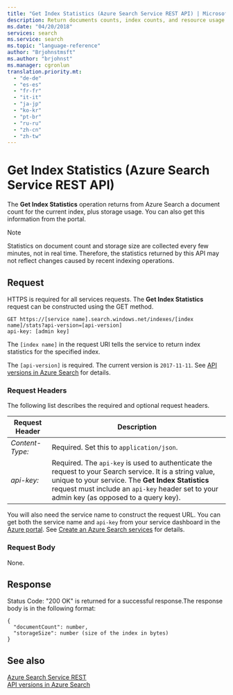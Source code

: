 ```yaml
---
title: "Get Index Statistics (Azure Search Service REST API) | Microsoft Docs"
description: Return documents counts, index counts, and resource usage metrics for an Azure Search service.
ms.date: "04/20/2018"
services: search
ms.service: search
ms.topic: "language-reference"
author: "Brjohnstmsft"
ms.author: "brjohnst"
ms.manager: cgronlun
translation.priority.mt:
  - "de-de"
  - "es-es"
  - "fr-fr"
  - "it-it"
  - "ja-jp"
  - "ko-kr"
  - "pt-br"
  - "ru-ru"
  - "zh-cn"
  - "zh-tw"
---
```

# Get Index Statistics (Azure Search Service REST API)
  The **Get Index Statistics** operation returns from Azure Search a document count for the current index, plus storage usage. You can also get this information from the portal.  

 > [!NOTE] 
 > Statistics on document count and storage size are collected every few minutes, not in real time. Therefore, the statistics returned by this API may not reflect changes caused by recent indexing operations.

## Request  
HTTPS is required for all services requests. The **Get Index Statistics** request can be constructed using the GET method.  

```  
GET https://[service name].search.windows.net/indexes/[index name]/stats?api-version=[api-version]  
api-key: [admin key]  
```  

The `[index name]` in the request URI tells the service to return index statistics for the specified index.  

The `[api-version]` is required. The current version is `2017-11-11`. See [API versions in Azure Search](https://docs.microsoft.com/azure/search/search-api-versions) for details. 

### Request Headers
The following list describes the required and optional request headers.  

|Request Header|Description|  
|--------------------|-----------------|  
|*Content-Type:*|Required. Set this to `application/json`.|  
|*api-key:*|Required. The `api-key` is used to authenticate the request to your Search service. It is a string value, unique to your service. The **Get Index Statistics** request must include an `api-key` header set to your admin key (as opposed to a query key).|  

You will also need the service name to construct the request URL. You can get both the service name and `api-key` from your service dashboard in the [Azure portal](https://portal.azure.com). See [Create an Azure Search services](https://azure.microsoft.com/documentation/articles/search-create-service-portal/) for details.  

### Request Body  
 None.  

## Response  
 Status Code: "200 OK" is returned for a successful response.The response body is in the following format:  

```  
{  
  "documentCount": number,  
  "storageSize": number (size of the index in bytes)  
}  
```  

## See also  
 [Azure Search Service REST](index.md)   
 [API versions in Azure Search](https://docs.microsoft.com/azure/search/search-api-versions)
